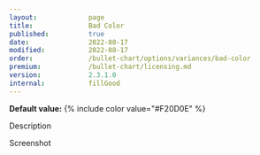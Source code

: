 ```yaml
---
layout:             page
title:              Bad Color
published:          true
date:               2022-08-17
modified:   	    2022-08-17
order:              /bullet-chart/options/variances/bad-color
premium:            /bullet-chart/licensing.md
version:            2.3.1.0
internal:           fillGood
---
```


**Default value:** {% include color value="#F20D0E" %}

<todo>Description</todo>

<todo>Screenshot</todo>